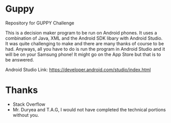 # Guppy
Repository for GUPPY Challenge

This is a decision maker program to be run on Android phones. It uses a combination of Java, XML and the Android SDK libary with Android Studio. It was quite challenging to make and there are many thanks of course to be had. Anyways, all you have to do is run the program in Android Studio and it will be on your Samsung phone! It might go on the App Store but that is to be answered.

Android Studio Link: https://developer.android.com/studio/index.html

# Thanks
-  Stack Overflow
-  Mr. Duryea and T.A.G, I would not have completed the technical portions without you.


